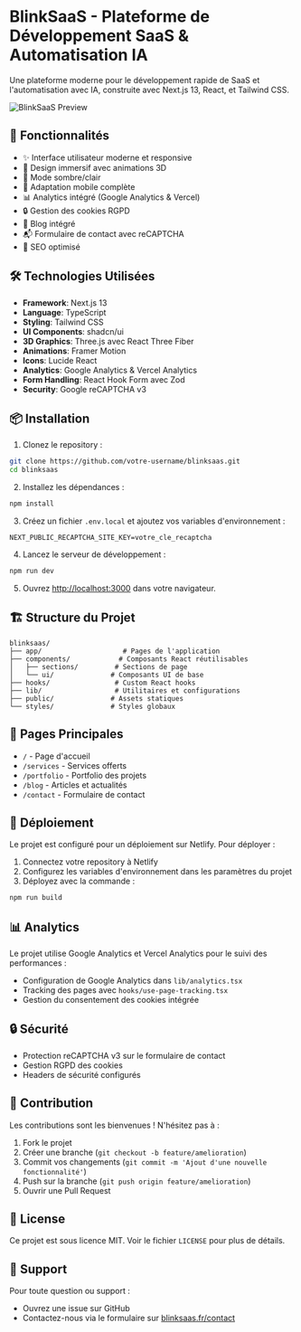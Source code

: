 # BlinkSaaS - Plateforme de Développement SaaS & Automatisation IA

Une plateforme moderne pour le développement rapide de SaaS et l'automatisation avec IA, construite avec Next.js 13, React, et Tailwind CSS.

![BlinkSaaS Preview](https://images.unsplash.com/photo-1460925895917-afdab827c52f?w=1200&h=630&fit=crop)

## 🚀 Fonctionnalités

- ✨ Interface utilisateur moderne et responsive
- 🎨 Design immersif avec animations 3D
- 🌙 Mode sombre/clair
- 📱 Adaptation mobile complète
- 📊 Analytics intégré (Google Analytics & Vercel)
- 🔒 Gestion des cookies RGPD
- 📝 Blog intégré
- 📬 Formulaire de contact avec reCAPTCHA
- 🎯 SEO optimisé

## 🛠️ Technologies Utilisées

- **Framework**: Next.js 13
- **Language**: TypeScript
- **Styling**: Tailwind CSS
- **UI Components**: shadcn/ui
- **3D Graphics**: Three.js avec React Three Fiber
- **Animations**: Framer Motion
- **Icons**: Lucide React
- **Analytics**: Google Analytics & Vercel Analytics
- **Form Handling**: React Hook Form avec Zod
- **Security**: Google reCAPTCHA v3

## 📦 Installation

1. Clonez le repository :
```bash
git clone https://github.com/votre-username/blinksaas.git
cd blinksaas
```

2. Installez les dépendances :
```bash
npm install
```

3. Créez un fichier `.env.local` et ajoutez vos variables d'environnement :
```env
NEXT_PUBLIC_RECAPTCHA_SITE_KEY=votre_cle_recaptcha
```

4. Lancez le serveur de développement :
```bash
npm run dev
```

5. Ouvrez [http://localhost:3000](http://localhost:3000) dans votre navigateur.

## 🏗️ Structure du Projet

```
blinksaas/
├── app/                    # Pages de l'application
├── components/            # Composants React réutilisables
│   ├── sections/         # Sections de page
│   └── ui/              # Composants UI de base
├── hooks/                # Custom React hooks
├── lib/                  # Utilitaires et configurations
├── public/              # Assets statiques
└── styles/              # Styles globaux
```

## 📄 Pages Principales

- `/` - Page d'accueil
- `/services` - Services offerts
- `/portfolio` - Portfolio des projets
- `/blog` - Articles et actualités
- `/contact` - Formulaire de contact

## 🚀 Déploiement

Le projet est configuré pour un déploiement sur Netlify. Pour déployer :

1. Connectez votre repository à Netlify
2. Configurez les variables d'environnement dans les paramètres du projet
3. Déployez avec la commande :
```bash
npm run build
```

## 📊 Analytics

Le projet utilise Google Analytics et Vercel Analytics pour le suivi des performances :

- Configuration de Google Analytics dans `lib/analytics.tsx`
- Tracking des pages avec `hooks/use-page-tracking.tsx`
- Gestion du consentement des cookies intégrée

## 🔒 Sécurité

- Protection reCAPTCHA v3 sur le formulaire de contact
- Gestion RGPD des cookies
- Headers de sécurité configurés

## 🤝 Contribution

Les contributions sont les bienvenues ! N'hésitez pas à :

1. Fork le projet
2. Créer une branche (`git checkout -b feature/amelioration`)
3. Commit vos changements (`git commit -m 'Ajout d'une nouvelle fonctionnalité'`)
4. Push sur la branche (`git push origin feature/amelioration`)
5. Ouvrir une Pull Request

## 📝 License

Ce projet est sous licence MIT. Voir le fichier `LICENSE` pour plus de détails.

## 👥 Support

Pour toute question ou support :
- Ouvrez une issue sur GitHub
- Contactez-nous via le formulaire sur [blinksaas.fr/contact](https://blinksaas.fr/contact)